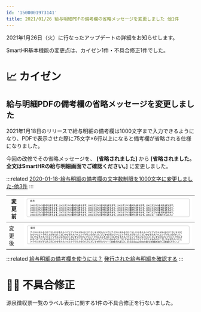 ```yaml
---
id: '1500001973141'
title: 2021/01/26 給与明細PDFの備考欄の省略メッセージを変更しました 他1件
---
```

2021年1月26日（火）に行なったアップデートの詳細をお知らせします。

SmartHR基本機能の変更点は、カイゼン1件・不具合修正1件でした。

# 📈 カイゼン

## 給与明細PDFの備考欄の省略メッセージを変更しました

2021年1月18日のリリースで給与明細の備考欄は1000文字まで入力できるようになり、PDFで表示させた際に75文字×6行以上になると備考欄が省略される仕様になりました。

今回の改修でその省略メッセージを、 **\[省略されました\]** から **\[省略されました。全文はSmartHRの給与明細画面でご確認ください。\]** に変更しました。

:::related
[2020-01-18-給与明細の備考欄の文字数制限を1000文字に変更しました-他3件](https://knowledge.smarthr.jp/hc/ja/articles/360060294254)
:::

| 変更前 | ![104272550-ad30dc00-54e0-11eb-817f-7e98099a9ef6.png](./104272550-ad30dc00-54e0-11eb-817f-7e98099a9ef6.png) |
| --- | --- |
| 変更後 | ![__________2021-01-27_9_21_08.png](./__________2021-01-27_9_21_08.png) |

:::related
[給与明細の備考欄を使うには？](https://knowledge.smarthr.jp/hc/ja/articles/360039253353)
[発行された給与明細を確認する](https://knowledge.smarthr.jp/hc/ja/articles/360026266213)
:::

# 👨‍⚕️ 不具合修正

源泉徴収票一覧のラベル表示に関する1件の不具合修正を行ないました。
